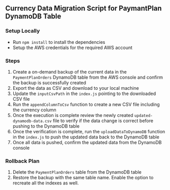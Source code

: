 ## Currency Data Migration Script for PaymantPlan DynamoDB Table

### Setup Locally
- Run `npm install` to install the dependencies
- Setup the AWS credentials for the required AWS account

### Steps
1. Create a on-demand backup of the current data in the `PaymentPlanOrders` DynamoDB table from the AWS console and confirm the backup is successfully created
2. Export the data as CSV and download to your local machine
3. Update the `inputCsvPath` in the `index.js` pointing to the downloaded CSV file
4. Run the `appendColumnToCsv` function to create a new CSV file including the currency column
5. Once the execution is complete review the newly created `updated-dynamodb-data.csv` file to verify if the data change is correct before pushing to the DynamoDB table
6. Once the verification is complete, run the `uploadDataToDynamoDB` function in the `index.js` to push the updated data back to the DynamoDB table
7. Once all data is pushed, confirm the updated data from the DynamoDB console

### Rollback Plan
1. Delete the `PaymentPlanOrders` table from the DynamoDB table
2. Restore the backup with the same table name. Enable the option to recreate all the indexes as well.


